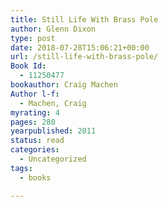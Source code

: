 ```yaml
---
title: Still Life With Brass Pole
author: Glenn Dixon
type: post
date: 2018-07-28T15:06:21+00:00
url: /still-life-with-brass-pole/
Book Id:
  - 11250477
bookauthor: Craig Machen
Author l-f:
  - Machen, Craig
myrating: 4
pages: 280
yearpublished: 2011
status: read
categories:
  - Uncategorized
tags:
  - books

---
```

